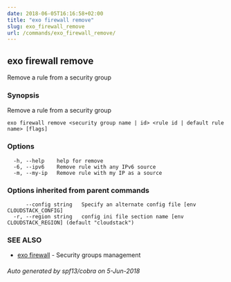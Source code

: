```yaml
---
date: 2018-06-05T16:16:58+02:00
title: "exo firewall remove"
slug: exo_firewall_remove
url: /commands/exo_firewall_remove/
---
```

## exo firewall remove

Remove a rule from a security group

### Synopsis

Remove a rule from a security group

```
exo firewall remove <security group name | id> <rule id | default rule name> [flags]
```

### Options

```
  -h, --help    help for remove
  -6, --ipv6    Remove rule with any IPv6 source
  -m, --my-ip   Remove rule with my IP as a source
```

### Options inherited from parent commands

```
      --config string   Specify an alternate config file [env CLOUDSTACK_CONFIG]
  -r, --region string   config ini file section name [env CLOUDSTACK_REGION] (default "cloudstack")
```

### SEE ALSO

* [exo firewall](/commands/exo_firewall/)	 - Security groups management

###### Auto generated by spf13/cobra on 5-Jun-2018
